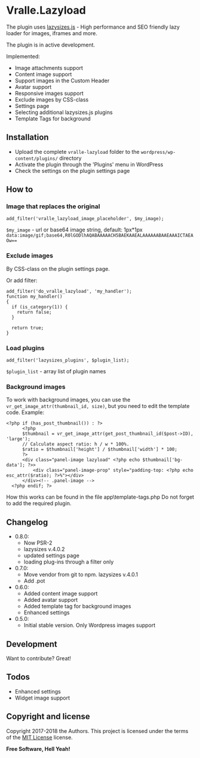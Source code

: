 # Vralle.Lazyload
The plugin uses [lazysizes.js](https://github.com/aFarkas/lazysizes) - High performance and SEO friendly lazy loader for images, iframes and more.

The plugin is in active development.

Implemented:
  - Image attachments support
  - Content image support
  - Support images in the Custom Header
  - Avatar support
  - Responsive images support
  - Exclude images by CSS-class
  - Settings page
  - Selecting additional lazysizes.js plugins
  - Template Tags for background

## Installation

* Upload the complete `vralle-lazyload` folder to the `wordpress/wp-content/plugins/` directory
* Activate the plugin through the 'Plugins' menu in WordPress
* Check the settings on the plugin settings page

## How to

### Image that replaces the original
```
add_filter('vralle_lazyload_image_placeholder', $my_image);
```
`$my_image` - url or base64 image string,
default: 1px*1px `data:image/gif;base64,R0lGODlhAQABAAAAACH5BAEKAAEALAAAAAABAAEAAAICTAEAOw==`

### Exclude images

By CSS-class on the plugin settings page.

Or add filter:
```
add_filter('do_vralle_lazyload', 'my_handler');
function my_handler()
{
  if (is_category(1)) {
    return false;
  }

  return true;
}
```

### Load plugins
```
add_filter('lazysizes_plugins', $plugin_list);
```
`$plugin_list` - array list of plugin names


### Background images
To work with background images, you can use the `vr_get_image_attr(thumbnail_id, size)`, but you need to edit the template code.
Example:
```
<?php if (has_post_thumbnail()) : ?>
      <?php
      $thumbnail = vr_get_image_attr(get_post_thumbnail_id($post->ID), 'large');
      // Calculate aspect ratio: h / w * 100%.
      $ratio = $thumbnail['height'] / $thumbnail['width'] * 100;
      ?>
      <div class="panel-image lazyload" <?php echo $thumbnail['bg-data']; ?>>
          <div class="panel-image-prop" style="padding-top: <?php echo esc_attr($ratio); ?>%"></div>
      </div><!-- .panel-image -->
  <?php endif; ?>
```
How this works can be found in the file app\template-tags.php
Do not forget to add the required plugin.

## Changelog

- 0.8.0:
  - Now PSR-2
  - lazysizes v.4.0.2
  - updated settings page
  - loading plug-ins through a filter only
- 0.7.0:
  - Move vendor from git to npm. lazysizes v.4.0.1
  - Add .pot
- 0.6.0:
  - Added content image support
  - Added avatar support
  - Added template tag for background images
  - Enhanced settings
- 0.5.0:
  - Initial stable version. Only Wordpress images support

## Development

Want to contribute? Great!

## Todos

  - Enhanced settings
  - Widget image support

## Copyright and license

Copyright 2017-2018 the Authors. This project is licensed under the terms of the [MIT License](LICENSE.txt) license.

**Free Software, Hell Yeah!**

